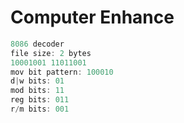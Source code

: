 # Computer Enhance

```c
8086 decoder
file size: 2 bytes
10001001 11011001
mov bit pattern: 100010
d|w bits: 01
mod bits: 11
reg bits: 011
r/m bits: 001
```






